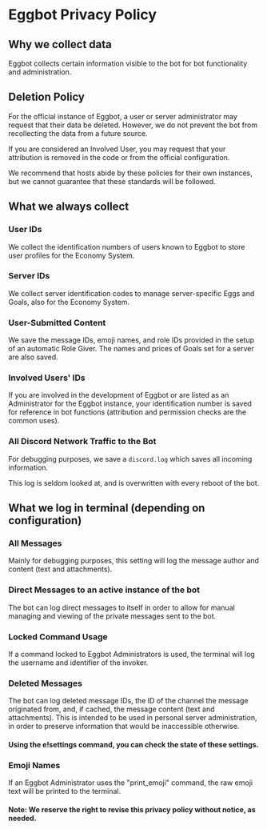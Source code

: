 # Eggbot Privacy Policy

## Why we collect data
Eggbot collects certain information visible to the bot for bot functionality and administration.

## Deletion Policy
For the official instance of Eggbot, a user or server administrator may request that their data be deleted. However, we do not prevent the bot from recollecting the data from a future source.

If you are considered an Involved User, you may request that your attribution is removed in the code or from the official configuration. 

We recommend that hosts abide by these policies for their own instances, but we cannot guarantee that these standards will be followed.

## What we always collect

### User IDs
We collect the identification numbers of users known to Eggbot to store user profiles for the Economy System.

### Server IDs
We collect server identification codes to manage server-specific Eggs and Goals, also for the Economy System.

### User-Submitted Content
We save the message IDs, emoji names, and role IDs provided in the setup of an automatic Role Giver.
The names and prices of Goals set for a server are also saved.

### Involved Users' IDs
If you are involved in the development of Eggbot or are listed as an Administrator for the Eggbot instance, your identification number is saved for reference in bot functions (attribution and permission checks are the common uses).

### All Discord Network Traffic to the Bot
For debugging purposes, we save a `discord.log` which saves all incoming information.

This log is seldom looked at, and is overwritten with every reboot of the bot.

## What we log in terminal (depending on configuration)

### All Messages
Mainly for debugging purposes, this setting will log the message author and content (text and attachments).

### Direct Messages to an active instance of the bot
The bot can log direct messages to itself in order to allow for manual managing and viewing of the private messages sent to the bot.
### Locked Command Usage
If a command locked to Eggbot Administrators is used, the terminal will log the username and identifier of the invoker.

### Deleted Messages
The bot can log deleted message IDs, the ID of the channel the message originated from, and, if cached, the message content (text and attachments).
This is intended to be used in personal server administration, in order to preserve information that would be inaccessible otherwise.

#### Using the e!settings command, you can check the state of these settings.

### Emoji Names
If an Eggbot Administrator uses the "print_emoji" command, the raw emoji text will be printed to the terminal.

#### Note: We reserve the right to revise this privacy policy without notice, as needed.
 